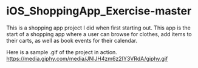 # iOS_ShoppingApp_Exercise-master

This is a shopping app project I did when first starting out. This app is the start of a shopping app where a user can browse for clothes, add items to their carts, as well as book events for their calendar.  

Here is a sample .gif of the project in action.
https://media.giphy.com/media/JNlJH4zm6z2IY3VRdA/giphy.gif
